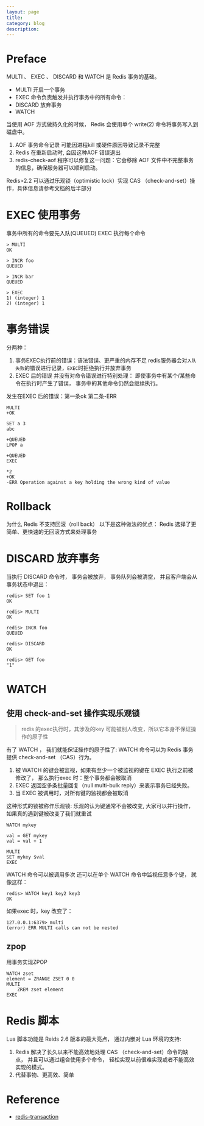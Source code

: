 ```yaml
---
layout: page
title:
category: blog
description:
---
```

# Preface

MULTI 、 EXEC 、 DISCARD 和 WATCH 是 Redis 事务的基础。

- MULTI     开启一个事务
- EXEC      命令负责触发并执行事务中的所有命令：
- DISCARD   放弃事务
- WATCH

当使用 AOF 方式做持久化的时候， Redis 会使用单个 write(2) 命令将事务写入到磁盘中。

1. AOF 事务命令记录 可能因进程kill 或硬件原因导致记录不完整
2. Redis 在重新启动时, 会因这种AOF 错误退出
3. redis-check-aof 程序可以修复这一问题：它会移除 AOF 文件中不完整事务的信息，确保服务器可以顺利启动。

Redis>2.2 可以通过乐观锁（optimistic lock）实现 CAS （check-and-set）操作，具体信息请参考文档的后半部分

# EXEC 使用事务
事务中所有的命令要先入队(QUEUED)
EXEC 执行每个命令

    > MULTI
    OK

    > INCR foo
    QUEUED

    > INCR bar
    QUEUED

    > EXEC
    1) (integer) 1
    2) (integer) 1

# 事务错误
分两种：
1. 事务EXEC执行前的错误：语法错误、更严重的内存不足
    redis服务器会对`入队失败`的错误进行记录，`EXEC`时拒绝执行并放弃事务
2. EXEC 后的错误
    并没有对命令错误进行特别处理： 即使事务中有某个/某些命令在执行时产生了错误， 事务中的其他命令仍然会继续执行。

发生在EXEC 后的错误：第一条ok 第二条-ERR

    MULTI
    +OK

    SET a 3
    abc

    +QUEUED
    LPOP a

    +QUEUED
    EXEC

    *2
    +OK
    -ERR Operation against a key holding the wrong kind of value

# Rollback
为什么 Redis 不支持回滚（roll back） 以下是这种做法的优点：
Redis 选择了更简单、更快速的无回滚方式来处理事务

# DISCARD 放弃事务
当执行 DISCARD 命令时， 事务会被放弃， 事务队列会被清空， 并且客户端会从事务状态中退出：

    redis> SET foo 1
    OK

    redis> MULTI
    OK

    redis> INCR foo
    QUEUED

    redis> DISCARD
    OK

    redis> GET foo
    "1"

# WATCH

## 使用 check-and-set 操作实现乐观锁
> redis 的exec执行时，其涉及的key 可能被别人改变，所以它本身不保证操作的原子性

有了 WATCH ， 我们就能保证操作的原子性了:
    WATCH 命令可以为 Redis 事务提供 check-and-set （CAS）行为。

1. 被 WATCH 的键会被监视，如果有至少一个被监视的键在 EXEC 执行之前被修改了， 那么执行exec 时：整个事务都会被取消
2. EXEC 返回空多条批量回复（null multi-bulk reply）来表示事务已经失败。
3. 当 EXEC 被调用时，对所有键的监视都会被取消

这种形式的锁被称作乐观锁: 乐观的认为键通常不会被改变, 大家可以并行操作，如果真的遇到键被改变了我们就重试

    WATCH mykey

    val = GET mykey
    val = val + 1

    MULTI
    SET mykey $val
    EXEC

WATCH 命令可以被调用多次
    还可以在单个 WATCH 命令中监视任意多个键， 就像这样：

    redis> WATCH key1 key2 key3
    OK

如果exec 时，key 改变了：

    127.0.0.1:6379> multi
    (error) ERR MULTI calls can not be nested

## zpop
用事务实现ZPOP

    WATCH zset
    element = ZRANGE ZSET 0 0
    MULTI
        ZREM zset element
    EXEC

# Redis 脚本
Lua 脚本功能是 Reids 2.6 版本的最大亮点， 通过内嵌对 Lua 环境的支持:
1. Redis 解决了长久以来不能高效地处理 CAS （check-and-set）命令的缺点， 并且可以通过组合使用多个命令， 轻松实现以前很难实现或者不能高效实现的模式。
2. 代替事物、更高效、简单


# Reference
- [redis-transaction]

[redis-transaction]: http://redisdoc.com/topic/transaction.html
